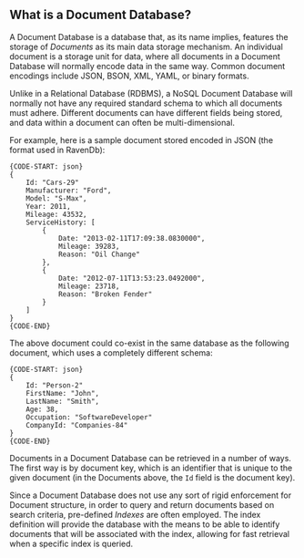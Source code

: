 ## What is a Document Database?

A Document Database is a database that, as its name implies, features the storage of _Documents_ as its main data storage mechanism. An individual document is a storage unit for data, where all documents in a Document Database will normally encode data in the same way. Common document encodings include JSON, BSON, XML, YAML, or binary formats.

Unlike in a Relational Database (RDBMS), a NoSQL Document Database will normally not have any required standard schema to which all documents must adhere. Different documents can have different fields being stored, and data within a document can often be multi-dimensional. 

For example, here is a sample document stored encoded in JSON (the format used in RavenDb):

    {CODE-START: json}
    {
		Id: "Cars-29"
	    Manufacturer: "Ford",
	    Model: "S-Max",
	    Year: 2011,
	    Mileage: 43532,
	    ServiceHistory: [
	    	{ 
	    		Date: "2013-02-11T17:09:38.0830000",
	    		Mileage: 39283,
	    		Reason: "Oil Change"
	    	},
	    	{
                Date: "2012-07-11T13:53:23.0492000",
                Mileage: 23718,
                Reason: "Broken Fender"
            }
        ]
    }
    {CODE-END}

The above document could co-exist in the same database as the following document, which uses a completely different schema:

    {CODE-START: json}
    {
		Id: "Person-2"
	    FirstName: "John",
		LastName: "Smith",
		Age: 38,
		Occupation: "SoftwareDeveloper"
		CompanyId: "Companies-84"
    }
    {CODE-END}

Documents in a Document Database can be retrieved in a number of ways. The first way is by document key, which is an identifier that is unique to the given document (in the Documents above, the `Id` field is the document key). 

Since a Document Database does not use any sort of rigid enforcement for Document structure, in order to query and return documents based on search criteria, pre-defined _Indexes_ are often employed. The index definition will provide the database with the means to be able to identify documents that will be associated with the index, allowing for fast retrieval when a specific index is queried.
